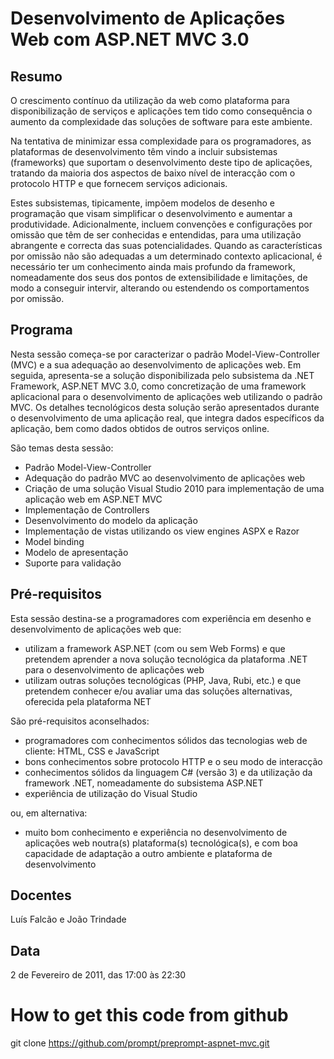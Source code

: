 # Desenvolvimento de Aplicações Web com ASP.NET MVC 3.0

## Resumo

O crescimento contínuo da utilização da web como plataforma para disponibilização de serviços e aplicações tem tido como consequência o aumento da complexidade das soluções de software para este ambiente.

Na tentativa de minimizar essa complexidade para os programadores, as plataformas de desenvolvimento têm vindo a incluir subsistemas (frameworks) que suportam o desenvolvimento deste tipo de aplicações, tratando da maioria dos aspectos de baixo nível de interacção com o protocolo HTTP e que fornecem serviços adicionais.

Estes subsistemas, tipicamente, impõem modelos de desenho e programação que visam simplificar o desenvolvimento e aumentar a produtividade. Adicionalmente, incluem convenções e configurações por omissão que têm de ser conhecidas e entendidas, para uma utilização abrangente e correcta das suas potencialidades. Quando as características por omissão não são adequadas a um determinado contexto aplicacional, é necessário ter um conhecimento ainda mais profundo da framework, nomeadamente dos seus dos pontos de extensibilidade e limitações, de modo a conseguir intervir, alterando ou estendendo os comportamentos por omissão.

## Programa

Nesta sessão começa-se por caracterizar o padrão Model-View-Controller (MVC) e a sua adequação ao desenvolvimento de aplicações web. Em seguida, apresenta-se a solução disponibilizada pelo subsistema da .NET Framework, ASP.NET MVC 3.0, como concretização de uma framework aplicacional para o desenvolvimento de aplicações web utilizando o padrão MVC. Os detalhes tecnológicos desta solução serão apresentados durante o desenvolvimento de uma aplicação real, que integra dados específicos da aplicação, bem como dados obtidos de outros serviços online.

São temas desta sessão:

 * Padrão Model-View-Controller
 * Adequação do padrão MVC ao desenvolvimento de aplicações web
 * Criação de uma solução Visual Studio 2010 para implementação de uma aplicação web em ASP.NET MVC
 * Implementação de Controllers
 * Desenvolvimento do modelo da aplicação
 * Implementação de vistas utilizando os view engines ASPX e Razor
 * Model binding
 * Modelo de apresentação
 * Suporte para validação

## Pré-requisitos

Esta sessão destina-se a programadores com experiência em desenho e desenvolvimento de aplicações web que:

 * utilizam a framework ASP.NET (com ou sem Web Forms) e que pretendem aprender a nova solução tecnológica da plataforma .NET para o desenvolvimento de aplicações web
 * utilizam outras soluções tecnológicas (PHP, Java, Rubi, etc.) e que pretendem conhecer e/ou avaliar uma das soluções alternativas, oferecida pela plataforma NET

São pré-requisitos aconselhados:

 * programadores com conhecimentos sólidos das tecnologias web de cliente: HTML, CSS e JavaScript
 * bons conhecimentos sobre protocolo HTTP e o seu modo de interacção
 * conhecimentos sólidos da linguagem C# (versão 3) e da utilização da framework .NET, nomeadamente do subsistema ASP.NET
 * experiência de utilização do Visual Studio

ou, em alternativa:

 * muito bom conhecimento e experiência no desenvolvimento de aplicações web noutra(s) plataforma(s) tecnológica(s), e com boa capacidade de adaptação a outro ambiente e plataforma de desenvolvimento

## Docentes

Luís Falcão e João Trindade

## Data

2 de Fevereiro de 2011, das 17:00 às 22:30


# How to get this code from github

git clone https://github.com/prompt/preprompt-aspnet-mvc.git
